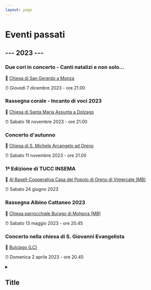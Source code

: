 ```yaml
---
layout: page
---
```


<p></p>

<h1>Eventi passati</h1>

<h2>--- 2023 ---</h2>

<h3>Due cori in concerto - Canti natalizi e non solo...</h3>

<p>📍 <a href="https://maps.app.goo.gl/yZMctiAScH2e4J647">Chiesa di San Gerardo a Monza</a></p>
<p>⏰ Giovedì 7 dicembre 2023 - ore 21.00</p>

<!-- <img class="fit-picture"
     src="https://www.corovimercate.it/assets/img/Volantino_Monza_7-12-23.jpg"
     alt="Foto del coro">   -->

<h3>Rassegna corale - Incanto di voci 2023</h3>

<p>📍 <a href="https://maps.app.goo.gl/wNMy5yqLDszWhJcS6">Chiesa di Santa Maria Assunta a Dolzago</a></p>
<p>⏰ Sabato 18 novembre 2023 - ore 21.00</p>

<!-- <p>📖 <a href="https://www.corovimercate.it/assets/img/Rassegna_2023_Nov.pdf">Scarica il programma</a></p> -->

<h3>Concerto d'autunno</h3>

<p>📍 <a href="https://maps.app.goo.gl/sNftYajNJr6fDDU3A">Chiesa di S. Michele Arcangelo ad Oreno</a></p>
<p>⏰ Sabato 11 novembre 2023 - ore 21.00</p>

<!-- <p>📖 <a href="https://www.corovimercate.it/assets/img/Programma_Oreno.pdf">Scarica il programma</a></p> -->

<!-- <img class="fit-picture"
     src="https://www.corovimercate.it/assets/img/autunno2023.jpeg"
     alt="Foto del coro">  -->

<h3>1ª Edizione di TUCC INSEMA</h3>

<p>📍 <a href="https://goo.gl/maps/DHzcrfC5wkym2u9Y9">Al Basell-Cooperativa Casa del Popolo di Oreno di Vimercate (MB)</a></p>
<p>⏰ Sabato 24 giugno 2023</p>
<!-- <p>Una giornata dedicata all’incontro delle associazioni del territorio di Vimercate e non.
L’evento si terra’ il 24 Giugno 2023 presso Al Basell-Cooperativa Casa del Popolo di Oreno di Vimercate (MB), dalle 10 alle 20.</p> -->

<!-- <img class="fit-picture"
     src="https://www.corovimercate.it/assets/img/tuccinsema.jpg"
     alt="Locandina Tucc insema">  -->

<h3>Rassegna Albino Cattaneo 2023</h3>

<p>📍 <a href="https://maps.app.goo.gl/XxeCNUesduaP4M9fA">Chiesa parrocchiale Burago di Molgora (MB)</a></p>
<p>⏰ Sabato 13 maggio 2023 - ore 20.45</p>

<!-- <img class="fit-picture"
     src="https://www.corovimercate.it/assets/img/burago.jpeg"
     alt="Locandina Burago">  -->

<h3>Concerto nella chiesa di S. Giovanni Evangelista</h3>

<p>📍 <a href="https://goo.gl/maps/UuGhB9Chu3fhTbMY6">Bulciago (LC)</a></p>
<p>⏰ Domenica 2 aprile 2023 - ore 20.45</p>

<!-- <img class="fit-picture"
     src="https://www.corovimercate.it/cpcv-2023/assets/img/bulciago.jpg"
     alt="Locandina Bulciago LC"> -->

<details>
  <summary>
    <h2>
      Title
    </h2>
  </summary>
  content
</details>

